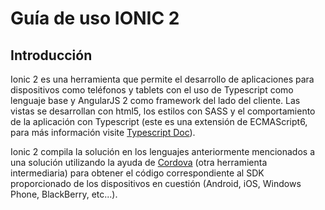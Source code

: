 # Guía de uso IONIC 2

## Introducción

Ionic 2 es una herramienta que permite el desarrollo de aplicaciones para
dispositivos como teléfonos y tablets con el uso de Typescript como lenguaje base y
AngularJS 2 como framework del lado del cliente. Las vistas se desarrollan con html5,
los estilos con SASS y el comportamiento de la aplicación con Typescript (este es una
extensión de ECMAScript6, para más información visite [Typescript Doc](https://www.typescriptlang.org/)).

Ionic 2 compila la solución en los lenguajes anteriormente mencionados a una solución
utilizando la ayuda de [Cordova](https://cordova.apache.org/) (otra herramienta
intermediaria) para obtener el código correspondiente al SDK proporcionado de los
dispositivos en cuestión (Android, iOS, Windows Phone, BlackBerry, etc...).
